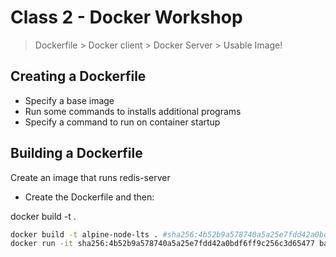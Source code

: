 # Class 2 - Docker Workshop

> Dockerfile > Docker client > Docker Server > Usable Image!

## Creating a Dockerfile

- Specify a base image
- Run some commands to installs additional programs
- Specify a command to run on container startup

## Building a Dockerfile

Create an image that runs redis-server

- Create the Dockerfile and then:

docker build -t <image-name> .

```bash
docker build -t alpine-node-lts . #sha256:4b52b9a578740a5a25e7fdd42a0bdf6ff9c256c3d65477
docker run -it sha256:4b52b9a578740a5a25e7fdd42a0bdf6ff9c256c3d65477 bash
```